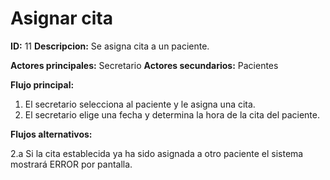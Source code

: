 # Asignar cita

**ID:** 11 **Descripcion:** Se asigna cita a un paciente.

**Actores principales:** Secretario **Actores secundarios:** Pacientes

**Flujo principal:**
1. El secretario selecciona al paciente y le asigna una cita.
2. El secretario elige una fecha y determina la hora de la cita del paciente.

**Flujos alternativos:**

2.a Si la cita establecida ya ha sido asignada a otro paciente el sistema mostrará ERROR por pantalla.

